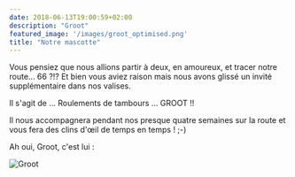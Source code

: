 ```yaml
---
date: 2018-06-13T19:00:59+02:00
description: "Groot"
featured_image: '/images/groot_optimised.png'
title: "Notre mascotte"
---
```



Vous pensiez que nous allions partir à deux, en amoureux, et tracer notre route... 66 ?!? Et bien vous aviez raison mais nous avons glissé un invité supplémentaire dans nos valises.

Il s'agit de ... Roulements de tambours ... GROOT !!

Il nous accompagnera pendant nos presque quatre semaines sur la route et vous fera des clins d'œil de temps en temps ! ;-)

Ah oui, Groot, c'est lui :

![Groot](/images/groot_optimised.png)
